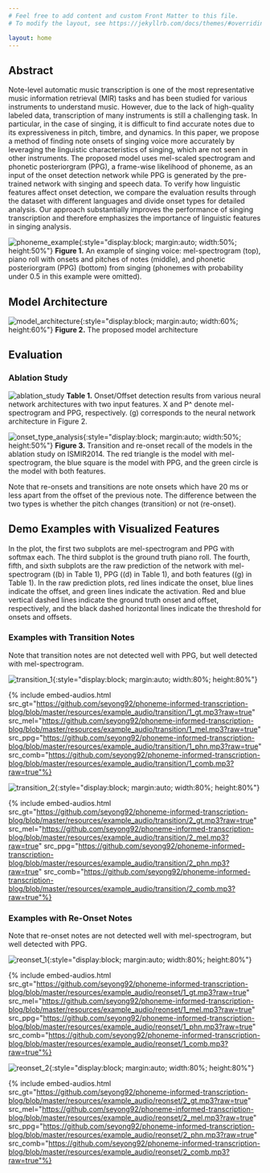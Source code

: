 ```yaml
---
# Feel free to add content and custom Front Matter to this file.
# To modify the layout, see https://jekyllrb.com/docs/themes/#overriding-theme-defaults

layout: home
---
```


## Abstract

Note-level automatic music transcription is one of the most representative music information retrieval (MIR) tasks and has been studied for various instruments to understand music. However, due to the lack of high-quality labeled data, transcription of many instruments is still a challenging task. In particular, in the case of singing, it is difficult to find accurate notes due to its expressiveness in pitch, timbre, and dynamics. In this paper, we propose a method of finding note onsets of singing voice more accurately by leveraging the linguistic characteristics of singing, which are not seen in other instruments. The proposed model uses mel-scaled spectrogram and phonetic posteriorgram (PPG), a frame-wise likelihood of phoneme, as an input of the onset detection network while PPG is generated by the pre-trained network with singing and speech data. To verify how linguistic features affect onset detection, we compare the evaluation results through the dataset with different languages and divide onset types for detailed analysis. Our approach substantially improves the performance of singing transcription and therefore emphasizes the importance of linguistic features in singing analysis.

![phoneme_example](resources/phoneme_example.png){:style="display:block; margin:auto; width:50%; height:50%"}
**Figure 1.** An example of singing voice: mel-spectrogram (top), piano roll with onsets and pitches of notes (middle), and phonetic posteriorgram (PPG) (bottom) from singing (phonemes with probability under 0.5 in this example were omitted).

## Model Architecture

![model_architecture](resources/model_architecture.png){:style="display:block; margin:auto; width:60%; height:60%"}
**Figure 2.** The proposed model architecture

## Evaluation

### Ablation Study

![ablation_study](resources/ablation_study.png)
**Table 1.** Onset/Offset detection results from various neural network architectures with two input features. X and P^ denote mel-spectrogram and PPG, respectively. (g) corresponds to the neural network architecture in Figure 2.

<!-- We conducted an ablation study to see the effect of input features and model architectures. The proposed model shown in Figure 2 corresponds to "Dual CRNNs + one RNN" in (g). We first compare it to a single CRNN model with only one type of features (either mel spectrogram in (a) or PPG in (c)). Considering that the model architecture can affect the performance, we also compared the proposed model to the same "Dual CRNNs + one RNN" but with one type of input features for both inputs (either mel spectrogram in (b) or PPG in (d)). Given the proposed model, we also removed the RNN module in each CRNN branch in (e), and then stacked another RNN module on top of (e) in (f). -->

![onset_type_analysis](resources/onset_type_analysis.png){:style="display:block; margin:auto; width:50%; height:50%"}
**Figure 3.** Transition and re-onset recall of the models in the ablation study on ISMIR2014. The red triangle is the model with mel-spectrogram, the blue square is the model with PPG, and the green circle is the model with both features.

Note that re-onsets and transitions are note onsets which have 20 ms or less apart from the offset of the previous note. The difference between the two types is whether the pitch changes (transition) or not (re-onset).

## Demo Examples with Visualized Features

In the plot, the first two subplots are mel-spectrogram and PPG with softmax each. The third subplot is the ground truth piano roll. The fourth, fifth, and sixth subplots are the raw prediction of the network with mel-spectrogram ((b) in Table 1), PPG ((d) in Table 1), and both features ((g) in Table 1). In the raw prediction plots, red lines indicate the onset, blue lines indicate the offset, and green lines indicate the activation. Red and blue vertical dashed lines indicate the ground truth onset and offset, respectively, and the black dashed horizontal lines indicate the threshold for onsets and offsets.

### Examples with Transition Notes

Note that transition notes are not detected well with PPG, but well detected with mel-spectrogram.

![transition_1](resources/example_plot/transition/1.png){:style="display:block; margin:auto; width:80%; height:80%"}

<!-- Ground truth
{% include embed-audio.html src="https://github.com/seyong92/phoneme-informed-transcription-blog/blob/master/resources/example_audio/transition/1_gt.mp3?raw=true" %}
Model with mel-spectrogram only
{% include embed-audio.html src="https://github.com/seyong92/phoneme-informed-transcription-blog/blob/master/resources/example_audio/transition/1_mel.mp3?raw=true" %}
Model with PPG only
{% include embed-audio.html src="https://github.com/seyong92/phoneme-informed-transcription-blog/blob/master/resources/example_audio/transition/1_phn.mp3?raw=true" %}
Model with both features
{% include embed-audio.html src="https://github.com/seyong92/phoneme-informed-transcription-blog/blob/master/resources/example_audio/transition/1_comb.mp3?raw=true" %} -->

{% include embed-audios.html src_gt="https://github.com/seyong92/phoneme-informed-transcription-blog/blob/master/resources/example_audio/transition/1_gt.mp3?raw=true" src_mel="https://github.com/seyong92/phoneme-informed-transcription-blog/blob/master/resources/example_audio/transition/1_mel.mp3?raw=true" src_ppg="https://github.com/seyong92/phoneme-informed-transcription-blog/blob/master/resources/example_audio/transition/1_phn.mp3?raw=true" src_comb="https://github.com/seyong92/phoneme-informed-transcription-blog/blob/master/resources/example_audio/transition/1_comb.mp3?raw=true"%}

![transition_2](resources/example_plot/transition/2.png){:style="display:block; margin:auto; width:80%; height:80%"}

<!-- Ground truth
{% include embed-audio.html src="https://github.com/seyong92/phoneme-informed-transcription-blog/blob/master/resources/example_audio/transition/2_gt.mp3?raw=true" %}
Model with mel-spectrogram only
{% include embed-audio.html src="https://github.com/seyong92/phoneme-informed-transcription-blog/blob/master/resources/example_audio/transition/2_mel.mp3?raw=true" %}
Model with PPG only
{% include embed-audio.html src="https://github.com/seyong92/phoneme-informed-transcription-blog/blob/master/resources/example_audio/transition/2_phn.mp3?raw=true" %}
Model with both features
{% include embed-audio.html src="https://github.com/seyong92/phoneme-informed-transcription-blog/blob/master/resources/example_audio/transition/2_comb.mp3?raw=true" %} -->

{% include embed-audios.html src_gt="https://github.com/seyong92/phoneme-informed-transcription-blog/blob/master/resources/example_audio/transition/2_gt.mp3?raw=true" src_mel="https://github.com/seyong92/phoneme-informed-transcription-blog/blob/master/resources/example_audio/transition/2_mel.mp3?raw=true" src_ppg="https://github.com/seyong92/phoneme-informed-transcription-blog/blob/master/resources/example_audio/transition/2_phn.mp3?raw=true" src_comb="https://github.com/seyong92/phoneme-informed-transcription-blog/blob/master/resources/example_audio/transition/2_comb.mp3?raw=true"%}

### Examples with Re-Onset Notes

Note that re-onset notes are not detected well with mel-spectrogram, but well detected with PPG.

![reonset_1](resources/example_plot/reonset/1.png){:style="display:block; margin:auto; width:80%; height:80%"}

<!-- Ground truth
{% include embed-audio.html src="https://github.com/seyong92/phoneme-informed-transcription-blog/blob/master/resources/example_audio/reonset/1_gt.mp3?raw=true" %}
Model with mel-spectrogram only
{% include embed-audio.html src="https://github.com/seyong92/phoneme-informed-transcription-blog/blob/master/resources/example_audio/reonset/1_mel.mp3?raw=true" %}
Model with PPG only
{% include embed-audio.html src="https://github.com/seyong92/phoneme-informed-transcription-blog/blob/master/resources/example_audio/reonset/1_phn.mp3?raw=true" %}
Model with both features
{% include embed-audio.html src="https://github.com/seyong92/phoneme-informed-transcription-blog/blob/master/resources/example_audio/reonset/1_comb.mp3?raw=true" %} -->

{% include embed-audios.html src_gt="https://github.com/seyong92/phoneme-informed-transcription-blog/blob/master/resources/example_audio/reonset/1_gt.mp3?raw=true" src_mel="https://github.com/seyong92/phoneme-informed-transcription-blog/blob/master/resources/example_audio/reonset/1_mel.mp3?raw=true" src_ppg="https://github.com/seyong92/phoneme-informed-transcription-blog/blob/master/resources/example_audio/reonset/1_phn.mp3?raw=true" src_comb="https://github.com/seyong92/phoneme-informed-transcription-blog/blob/master/resources/example_audio/reonset/1_comb.mp3?raw=true"%}

![reonset_2](resources/example_plot/reonset/2.png){:style="display:block; margin:auto; width:80%; height:80%"}

<!-- Ground truth
{% include embed-audio.html src="https://github.com/seyong92/phoneme-informed-transcription-blog/blob/master/resources/example_audio/reonset/2_gt.mp3?raw=true" %}
Model with mel-spectrogram only
{% include embed-audio.html src="https://github.com/seyong92/phoneme-informed-transcription-blog/blob/master/resources/example_audio/reonset/2_mel.mp3?raw=true" %}
Model with PPG only
{% include embed-audio.html src="https://github.com/seyong92/phoneme-informed-transcription-blog/blob/master/resources/example_audio/reonset/2_phn.mp3?raw=true" %}
Model with both features
{% include embed-audio.html src="https://github.com/seyong92/phoneme-informed-transcription-blog/blob/master/resources/example_audio/reonset/2_comb.mp3?raw=true" %} -->

{% include embed-audios.html src_gt="https://github.com/seyong92/phoneme-informed-transcription-blog/blob/master/resources/example_audio/reonset/2_gt.mp3?raw=true" src_mel="https://github.com/seyong92/phoneme-informed-transcription-blog/blob/master/resources/example_audio/reonset/2_mel.mp3?raw=true" src_ppg="https://github.com/seyong92/phoneme-informed-transcription-blog/blob/master/resources/example_audio/reonset/2_phn.mp3?raw=true" src_comb="https://github.com/seyong92/phoneme-informed-transcription-blog/blob/master/resources/example_audio/reonset/2_comb.mp3?raw=true"%}
